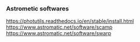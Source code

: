 

### Astrometic softwares
https://photutils.readthedocs.io/en/stable/install.html
https://www.astromatic.net/software/scamp
https://www.astromatic.net/software/swarp
